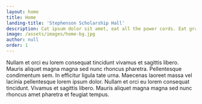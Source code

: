 ```yaml
---
layout: home
title: Home
landing-title: 'Stephenson Scholarship Hall'
description: Cat ipsum dolor sit amet, eat all the power cords. Eat grass, throw it back up be a nyan cat, feel great about it, be annoying 24/7 poop rainbows in litter box
image: /assets/images/home-bg.jpg
author: null
order: 1
---
```


Nullam et orci eu lorem consequat tincidunt vivamus et sagittis libero. Mauris aliquet magna magna sed nunc rhoncus pharetra. Pellentesque condimentum sem. In efficitur ligula tate urna. Maecenas laoreet massa vel lacinia pellentesque lorem ipsum dolor. Nullam et orci eu lorem consequat tincidunt. Vivamus et sagittis libero. Mauris aliquet magna magna sed nunc rhoncus amet pharetra et feugiat tempus.
